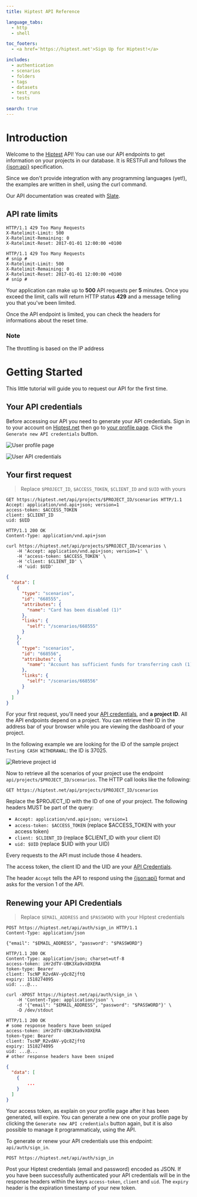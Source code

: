 ```yaml
---
title: Hiptest API Reference

language_tabs:
  - http
  - shell

toc_footers:
  - <a href='https://hiptest.net'>Sign Up for Hiptest!</a>

includes:
  - authentication
  - scenarios
  - folders
  - tags
  - datasets
  - test_runs
  - tests

search: true
---
```


# Introduction

Welcome to the <a href="https://hiptest.net">Hiptest</a> API! You can use our
API endpoints to get information on your projects in our database. It is
RESTFull and follows the [{json:api}](http://jsonapi.org) specification.

Since we don't provide integration with any programming languages (yet!), the
examples are written in shell, using the curl command.

Our API documentation was created with [Slate](https://github.com/tripit/slate).

## API rate limits

```http
HTTP/1.1 429 Too Many Requests
X-Ratelimit-Limit: 500
X-Ratelimit-Remaining: 0
X-Ratelimit-Reset: 2017-01-01 12:00:00 +0100
```

```shell
HTTP/1.1 429 Too Many Requests
# snip #
X-Ratelimit-Limit: 500
X-Ratelimit-Remaining: 0
X-Ratelimit-Reset: 2017-01-01 12:00:00 +0100
# snip #
```

Your application can make up to **500** API requests per **5** minutes. Once you exceed the limit, calls will return HTTP status **429** and a message telling you that you've been limited.

Once the API endpoint is limited, you can check the headers for informations about the reset time. 

### Note 

The throttling is based on the IP address


# Getting Started

This little tutorial will guide you to request our API for the first time.

## Your API credentials

Before accessing our API you need to generate your API credentials. Sign in to
your account on [Hiptest.net](https://hiptest.net) then go to
[your profile page](https://hiptest.net/app/profile). Click the
`Generate new API credentials` button.

![User profile page](images/getting-started/doc-api-cred-01.png)

![User API credentials](images/getting-started/doc-api-cred-02.png)

## Your first request

> Replace `$PROJECT_ID`, `$ACCESS_TOKEN`, `$CLIENT_ID` and `$UID`
> with yours

```http
GET https://hiptest.net/api/projects/$PROJECT_ID/scenarios HTTP/1.1
Accept: application/vnd.api+json; version=1
access-token: $ACCESS_TOKEN
client: $CLIENT_ID
uid: $UID
```
```http
HTTP/1.1 200 OK
Content-Type: application/vnd.api+json
```

```shell
curl https://hiptest.net/api/projects/$PROJECT_ID/scenarios \
	-H 'Accept: application/vnd.api+json; version=1' \
	-H 'access-token: $ACCESS_TOKEN' \
	-H 'client: $CLIENT_ID' \
	-H 'uid: $UID'
```
```json
{
  "data": [
    {
      "type": "scenarios",
      "id": "668555",
      "attributes": {
        "name": "Card has been disabled (1)"
      },
      "links": {
        "self": "/scenarios/668555"
      }
    },
    {
      "type": "scenarios",
      "id": "668556",
      "attributes": {
        "name": "Account has sufficient funds for transferring cash (1)"
      },
      "links": {
        "self": "/scenarios/668556"
      }
    }
  ]
}
```

For your first request, you'll need your [API credentials](#your-api-credentials),
and **a project ID**. All the API endpoints depend on a project. You can
retrieve their ID in the address bar of your browser while you are viewing the
dashboard of your project.

In the following example we are looking for the ID of the sample project 
`Testing CASH WITHDRAWAL`: the ID is 37025.

![Retrieve project id](images/getting-started/doc-api-project-id.png)

Now to retrieve all the scenarios of your project use the endpoint
`api/projects/$PROJECT_ID/scenarios`. The HTTP call looks
like the following:

`GET https://hiptest.net/api/projects/$PROJECT_ID/scenarios`

Replace the $PROJECT_ID with the ID of one of your project. The following
headers MUST be part of the query:

- `Accept: application/vnd.api+json; version=1`
- `access-token: $ACCESS_TOKEN` (replace $ACCESS_TOKEN with your access token)
- `client: $CLIENT_ID` (replace $CLIENT_ID with your client ID)
- `uid: $UID` (replace $UID with your UID)

Every requests to the API must include those 4 headers.

The access token, the client ID and the UID are your
[API Credentials](#your-api-credentials).

The header `Accept` tells the API to respond using the
[{json:api}](http://jsonapi.org) format and asks for the version 1 of the API.

## Renewing your API Credentials

> Replace `$EMAIL_ADDRESS` and `$PASSWORD` with your Hiptest credentials

```http
POST https://hiptest.net/api/auth/sign_in HTTP/1.1
Content-Type: application/json

{"email": "$EMAIL_ADDRESS", "password": "$PASSWORD"}
```
```http
HTTP/1.1 200 OK
Content-Type: application/json; charset=utf-8
access-token: iHr2dTV-UBK3Xa9vXOXERA
token-type: Bearer
client: TscNP_R2vdAV-yQc8ZjftQ
expiry: 1518274095
uid: ...@...
```

```shell
curl -XPOST https://hiptest.net/api/auth/sign_in \
	-H 'Content-Type: application/json' \
	-d '{"email": "$EMAIL_ADDRESS", "password": "$PASSWORD"}' \
	-D /dev/stdout

HTTP/1.1 200 OK
# some response headers have been sniped
access-token: iHr2dTV-UBK3Xa9vXOXERA
token-type: Bearer
client: TscNP_R2vdAV-yQc8ZjftQ
expiry: 1518274095
uid: ...@...
# other response headers have been sniped
```

```json
{
  "data": [
    {
    	...
    }
  ]
}
```

Your access token, as explain on your profile page after it has been generated,
will expire. You can generate a new one on your profile page by clicking the
`Generate new API credentials` button again, but it is also possible to manage
it programmaticaly, using the API.

To generate or renew your API credentials use this endpoint: `api/auth/sign_in`.

`POST https://hiptest.net/api/auth/sign_in`

Post your Hiptest credentials (email and password) encoded as JSON. If you have
been successfully authenticated your API credentials will be in the response
headers within the keys `access-token`, `client` and `uid`. The `expiry` header
is the expiration timestamp of your new token.
